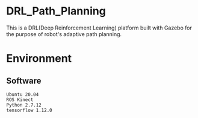 # DRL_Path_Planning

This is a DRL(Deep Reinforcement Learning) platform built with Gazebo for the purpose of robot's adaptive path planning.

# Environment

## Software

    Ubuntu 20.04
    ROS Kinect
    Python 2.7.12
    tensorflow 1.12.0